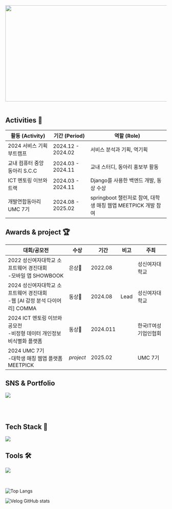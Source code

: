 
<!-- ![header](https://capsule-render.vercel.app/api?type=venom&color=timeGradient&section=header&text=hello%20world!&fontSize=20&animation=fadeIn)-->

<div align="center">

<a href="https://www.gitanimals.org/en_US?utm_medium=image&utm_source=JiyeonLeeheize&utm_content=farm">
<img
  src="https://render.gitanimals.org/farms/JiyeonLeeheize?background=true"
  width="600"
  height="300"
/>
</a>

</div>


<br/>

<!--## Introduce 📜
새로운 시도로 성장하고자 노력하는 개발자 이지연입니다.</br>-->


## Activities 💎

<!--##### 　　• 한국대학생경제학회 쿠세아 23-2학기 활동
##### 　　• 2024 서비스 기획 부트캠프 (24년 12월 ~ 2월)
##### 　　• 2024 개발연합동아리 UMC 7기-->

| 활동 (Activity)       | 기간 (Period)       | 역할 (Role) |
|----------------------|-------------------|-----------------------------|
| 2024 서비스 기획 부트캠프   | 2024.12 - 2024.02 | 서비스 분석과 기획, 역기획 |
| 교내 컴퓨터 중앙동아리 S.C.C       | 2024.03 - 2024.11 | 교내 스터디, 동아리 홍보부 활동 |
| ICT 멘토링 이브와 트랙      | 2024.03 - 2024.11 | Django를 사용한 백엔드 개발, 동상 수상 |
| 개발연합동아리 UMC 7기      | 2024.08 - 2025.02 | springboot 챌린저로 참여, 대학생 매칭 웹앱 MEETPICK 개발 참여|
## Awards & project 🏆

| 대회/공모전       | 수상       | 기간    | 비고 | 주최 |
|----------------------|-------------------|-----------------------------|-----------------------------|-----------------------------|
| 2022 성신여자대학교 소프트웨어 경진대회<br/> -모바일 앱 SHOWBOOK  | 은상🥈 | 2022.08| | 성신여자대학교 |
| 2024 성신여자대학교 소프트웨어 경진대회<br/> -웹 [AI 감정 분석 다이어리] COMMA  | 동상🥉 | 2024.08| Lead | 성신여자대학교 |
| 2024 ICT 멘토링 이브와 공모전 <br/> -비정형 데이터 개인정보 비식별화 플랫폼 | 동상🥉 | 2024.011| | 한국IT여성기업인협회 |
| 2024 UMC 7기 <br/> -대학생 매칭 웹앱 플랫폼 MEETPICK | *project* | 2025.02| | UMC 7기 |

## SNS & Portfolio
<p align="left">
<a href="https://velog.io/@5mito2/posts"><img align="center" src="https://img.shields.io/badge/velog-20C997?style=flat-square&logo=velog&logoColor=white"/></a>
</p>
<br/>
<br/>

## Tech Stack 🚀
<a href="https://skillicons.dev">
<img src="https://skillicons.dev/icons?i=java,python,nodejs,spring,mysql,aws&theme=light" />
</a></br>

## Tools 🛠
<a href="https://skillicons.dev">
<img src="https://skillicons.dev/icons?i=idea,vscode,github,githubactions,docker,notion,figma&theme=light" />
</a></br>



<br/>
<br/>


<!--[![Top Langs](https://github-readme-stats.vercel.app/api/top-langs/?username=Heize-jiyean)](https://github.com/anuraghazra/github-readme-stats)-->


![Top Langs](https://github-readme-stats.vercel.app/api/top-langs/?username=Heize-jiyean&layout=compact&theme=default)


![Velog GitHub stats](https://velog-github-badge.vercel.app/badge/5mito2?theme=dark&posts=3)




<!--
**Heize-jiyean/Heize-jiyean** is a ✨ _special_ ✨ repository because its `README.md` (this file) appears on your GitHub profile.

Here are some ideas to get you started:

- 🔭 I’m currently working on ...
- 🌱 I’m currently learning ...
- 👯 I’m looking to collaborate on ...
- 🤔 I’m looking for help with ...
- 💬 Ask me about ...
- 📫 How to reach me: ...
- 😄 Pronouns: ...
- ⚡ Fun fact: ...
-->
